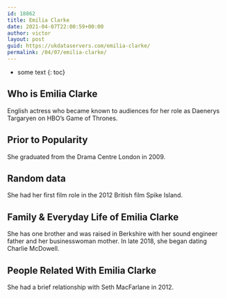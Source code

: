 ```yaml
---
id: 18862
title: Emilia Clarke
date: 2021-04-07T22:00:59+00:00
author: victor
layout: post
guid: https://ukdataservers.com/emilia-clarke/
permalink: /04/07/emilia-clarke/
---
```


* some text
{: toc}


## Who is Emilia Clarke



English actress who became known to audiences for her role as Daenerys Targaryen on HBO&#8217;s Game of Thrones.

                
                
                
## Prior to Popularity



She graduated from the Drama Centre London in 2009.

                
                
                
## Random data



She had her first film role in the 2012 British film Spike Island.

                
                
                
## Family & Everyday Life of Emilia Clarke



She has one brother and was raised in Berkshire with her sound engineer father and her businesswoman mother. In late 2018, she began dating Charlie McDowell. 

                
                
                
## People Related With Emilia Clarke



She had a brief relationship with Seth MacFarlane in 2012.

                
              
            
          
          
          
